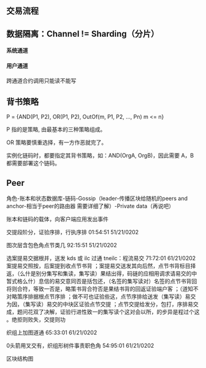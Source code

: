 ## 交易流程



## 数据隔离：Channel != Sharding（分片）

#### 系统通道



#### 用户通道

跨通道合约调用只能读不能写

## 背书策略

P = {AND(P1, P2), OR(P1, P2), OutOf(m, P1, P2, ..., Pn) m <= n}

P 指的是策略, 由最基本的三种策略组成。

OR 策略要慎重选择，有一方作恶就完了。

实例化链码时，都要指定其背书策略，如：AND(OrgA, OrgB)，因此需要 A，B 都需要部署这个链码。

## Peer

角色-账本和状态数据库-链码-Gossip（leader-传播区块给随机的peers and anchor-相当于peer的路由器 需要详细了解）-Private data（再说吧）

账本和链码的载体，向客户端应用发出事件

‮ ‮ 2020/12/15 15:45:10
排序执行，排序验证，分阶段提交

‮ ‮ 2020/12/15 15:51:29
几类节点角色包含层次图

‮ ‮ 2020/12/16 10:27:17
交易流程：client 通过 cli 或 sdk 发送，并根据交易提案选择目标背书节点，然后向其发送交易提案；
背书节点收到提案后，按照交易提案中的交易请求调用相应的链码，得出结果（读写集，读集和写集分别是什么），返回背书节点的签名（对读写集的签名），还包括是否同意交易的信息（什么格式暂不知道）；
客户端验证返回的背书结果是否符合背书策略，是否一致等，符合则将交易（读写集）发送给排序节点，这些验证也可不做；
排序节点根据排序策略对交易排序，打包，分发给提交节点；
提交节点验证区块中的交易（读写集），因为这个过程是异步的，所以会对这个读写集的一致性进行验证，解决了双花问题，成功则提交，失败则拒绝。

‮ ‮ 2020/12/16 10:33:56
通道图加上组织

‮ ‮ 2020/12/16 10:59:45
角色职责事件树形组织，有交叉用箭头0

区块结构图